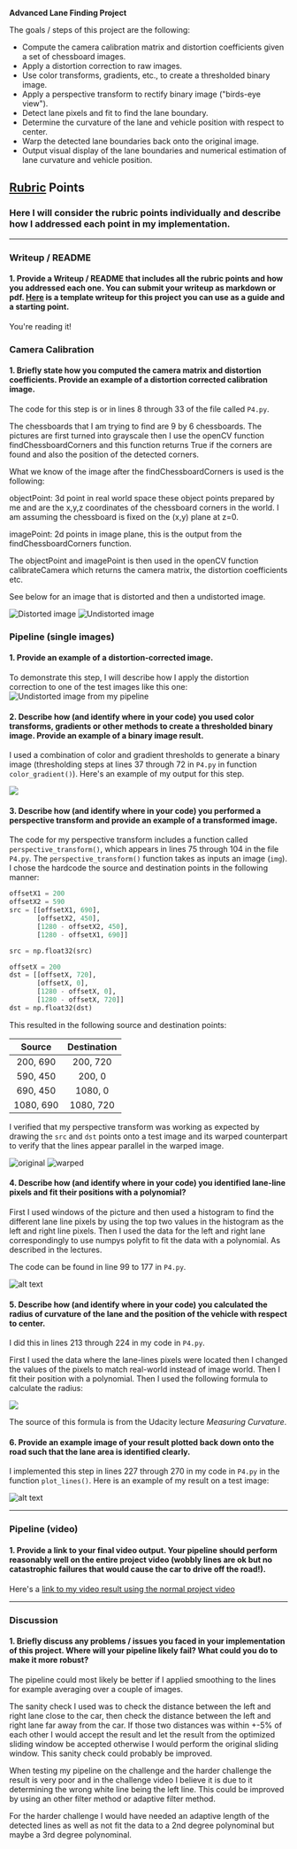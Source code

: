 **Advanced Lane Finding Project**

The goals / steps of this project are the following:

* Compute the camera calibration matrix and distortion coefficients given a set of chessboard images.
* Apply a distortion correction to raw images.
* Use color transforms, gradients, etc., to create a thresholded binary image.
* Apply a perspective transform to rectify binary image ("birds-eye view").
* Detect lane pixels and fit to find the lane boundary.
* Determine the curvature of the lane and vehicle position with respect to center.
* Warp the detected lane boundaries back onto the original image.
* Output visual display of the lane boundaries and numerical estimation of lane curvature and vehicle position.

## [Rubric](https://review.udacity.com/#!/rubrics/571/view) Points

### Here I will consider the rubric points individually and describe how I addressed each point in my implementation.  

---

### Writeup / README

#### 1. Provide a Writeup / README that includes all the rubric points and how you addressed each one.  You can submit your writeup as markdown or pdf.  [Here](https://github.com/udacity/CarND-Advanced-Lane-Lines/blob/master/writeup_template.md) is a template writeup for this project you can use as a guide and a starting point.  

You're reading it!

### Camera Calibration

#### 1. Briefly state how you computed the camera matrix and distortion coefficients. Provide an example of a distortion corrected calibration image.

The code for this step is or in lines 8 through 33 of the file called `P4.py`.  

The chessboards that I am trying to find are 9 by 6 chessboards. The pictures are first turned into grayscale then I use the openCV function findChessboardCorners and this function returns True if the corners are found and also the position of the detected corners.

What we know of the image after the findChessboardCorners is used is the following:

objectPoint: 3d point in real world space these object points prepared by me and are the x,y,z coordinates of the chessboard corners in the world. I am assuming the chessboard is fixed on the (x,y) plane at z=0.
 
imagePoint: 2d points in image plane, this is the output from the findChessboardCorners function.

The objectPoint and imagePoint is then used in the openCV function calibrateCamera which returns the camera matrix, the distortion coefficients etc.

See below for an image that is distorted and then a undistorted image.

![Distorted image](camera_cal/calibration1.jpg)
![Undistorted image](output_images/calibration1.jpg)


### Pipeline (single images)

#### 1. Provide an example of a distortion-corrected image.

To demonstrate this step, I will describe how I apply the distortion correction to one of the test images like this one:
![Undistorted image from my pipeline](output_images/straight_lines1.jpg)
#### 2. Describe how (and identify where in your code) you used color transforms, gradients or other methods to create a thresholded binary image.  Provide an example of a binary image result.

I used a combination of color and gradient thresholds to generate a binary image (thresholding steps at lines 37 through 72 in `P4.py` in function `color_gradient()`). Here's an example of my output for this step. 

![](output_images/straight_lines1_binary.jpg)

#### 3. Describe how (and identify where in your code) you performed a perspective transform and provide an example of a transformed image.

The code for my perspective transform includes a function called `perspective_transform()`, which appears in lines 75 through 104 in the file `P4.py`.  The `perspective_transform()` function takes as inputs an image (`img`). I chose the hardcode the source and destination points in the following manner:

```python
offsetX1 = 200
offsetX2 = 590
src = [[offsetX1, 690],
	   [offsetX2, 450],
	   [1280 - offsetX2, 450],
	   [1280 - offsetX1, 690]]

src = np.float32(src)

offsetX = 200
dst = [[offsetX, 720],
	   [offsetX, 0],
	   [1280 - offsetX, 0],
	   [1280 - offsetX, 720]]
dst = np.float32(dst)
```

This resulted in the following source and destination points:

| Source        | Destination   | 
|:-------------:|:-------------:| 
| 200, 690      | 200, 720        | 
| 590, 450      | 200, 0      |
| 690, 450     | 1080, 0      |
| 1080, 690      | 1080, 720        |

I verified that my perspective transform was working as expected by drawing the `src` and `dst` points onto a test image and its warped counterpart to verify that the lines appear parallel in the warped image.

![original](output_images/lines_with_transform_area.jpg)
![warped](output_images/transform_with_area.jpg)

#### 4. Describe how (and identify where in your code) you identified lane-line pixels and fit their positions with a polynomial?

First I used windows of the picture and then used a histogram to find the different lane line pixels by using the top two values in the histogram as the left and right line pixels. Then I used the data for the left and right lane correspondingly to use numpys polyfit to fit the data with a polynomial. As described in the lectures. 

The code can be found in line 99 to 177 in `P4.py`.

![alt text](output_images/sliding_window.jpg)

#### 5. Describe how (and identify where in your code) you calculated the radius of curvature of the lane and the position of the vehicle with respect to center.

I did this in lines 213 through 224 in my code in `P4.py`.

First I used the data where the lane-lines pixels were located then I changed the values of the pixels to match real-world instead of image world. Then I fit their position with a polynomial. Then I used the following formula to calculate the radius:

![](output_images/equation.png)

The source of this formula is from the Udacity lecture *Measuring Curvature*.

#### 6. Provide an example image of your result plotted back down onto the road such that the lane area is identified clearly.

I implemented this step in lines 227 through 270 in my code in `P4.py` in the function `plot_lines()`.  Here is an example of my result on a test image:

![alt text](output_images/result.jpg)

---

### Pipeline (video)

#### 1. Provide a link to your final video output.  Your pipeline should perform reasonably well on the entire project video (wobbly lines are ok but no catastrophic failures that would cause the car to drive off the road!).

Here's a [link to my video result using the normal project video](./project_video.mp4)

---

### Discussion

#### 1. Briefly discuss any problems / issues you faced in your implementation of this project.  Where will your pipeline likely fail?  What could you do to make it more robust?

The pipeline could most likely be better if I applied smoothing to the lines for example averaging over a couple of images.

The sanity check I used was to check the distance between the left and right lane close to the car, then check the distance between the left and right lane far away from the car. If those two distances was within +-5% of each other I would accept the result and let the result from the optimized sliding window be accepted otherwise I would perform the original sliding window. This sanity check could probably be improved. 

When testing my pipeline on the challenge and the harder challenge the result is very poor and in the challenge video I believe it is due to it determining the wrong white line being the left line. This could be improved by using an other filter method or adaptive filter method. 

For the harder challenge I would have needed an adaptive length of the detected lines as well as not fit the data to a 2nd degree polynominal but maybe a 3rd degree polynominal.
